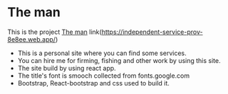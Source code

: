 # The man

This is the project [The man](https://independent-service-prov-8e8ee.web.app/) link(https://independent-service-prov-8e8ee.web.app/)

* This is a personal site where you can find some services.
* You can hire me for firming, fishing and other work by using this site.
* The site build by using react app.
* The title's font is smooch collected from fonts.google.com
* Bootstrap, React-bootstrap and css used to build it.
